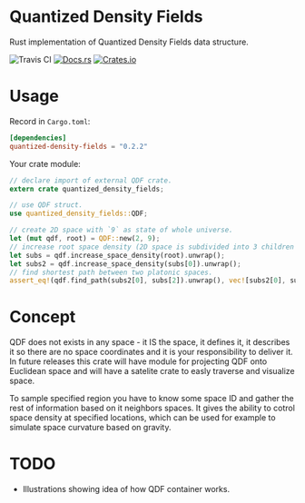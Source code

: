 # Quantized Density Fields
Rust implementation of Quantized Density Fields data structure.

![Travis CI](https://travis-ci.org/PsichiX/quantized-density-fields.svg?branch=master)
[![Docs.rs](https://docs.rs/quantized-density-fields/badge.svg)](https://docs.rs/quantized-density-fields)
[![Crates.io](https://img.shields.io/crates/v/quantized-density-fields.svg)](https://crates.io/crates/quantized-density-fields)

# Usage
Record in `Cargo.toml`:
```toml
[dependencies]
quantized-density-fields = "0.2.2"
```

Your crate module:
```rust
// declare import of external QDF crate.
extern crate quantized_density_fields;

// use QDF struct.
use quantized_density_fields::QDF;

// create 2D space with `9` as state of whole universe.
let (mut qdf, root) = QDF::new(2, 9);
// increase root space density (2D space is subdivided into 3 children chunks).
let subs = qdf.increase_space_density(root).unwrap();
let subs2 = qdf.increase_space_density(subs[0]).unwrap();
// find shortest path between two platonic spaces.
assert_eq!(qdf.find_path(subs2[0], subs[2]).unwrap(), vec![subs2[0], subs2[1], subs[2]]);
```

# Concept
QDF does not exists in any space - it IS the space, it defines it,
it describes it so there are no space coordinates and it is your responsibility to deliver it.
In future releases this crate will have module for projecting QDF onto Euclidean space
and will have a satelite crate to easly traverse and visualize space.

To sample specified region you have to know some space ID and gather the rest of information
based on it neighbors spaces.
It gives the ability to cotrol space density at specified locations, which can be used
for example to simulate space curvature based on gravity.

# TODO
- Illustrations showing idea of how QDF container works.
